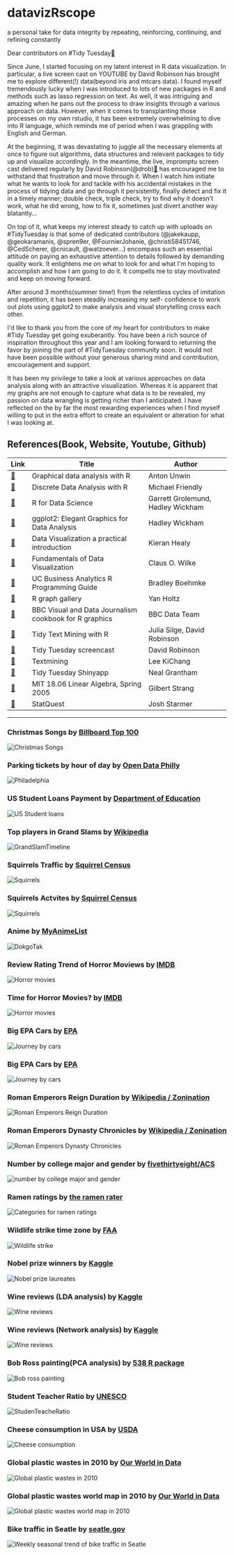 # datavizRscope
a personal take for data integrity by repeating, reinforcing, continuing, and refining constantly

Dear contributors on #Tidy Tuesday[:link:](https://twitter.com/search?q=%23TidyTuesday&src=hashtag_click)

Since June, I started focusing on my latent interest in R data visualization. In particular, a live screen cast on YOUTUBE by David Robinson has brought me to explore different(!) data(beyond iris and mtcars data). I found myself tremendously lucky when I was introduced to lots of new packages in R and methods such as lasso regression on text. As well, it was intriguing and amazing when he pans out the process to draw insights through a various approach on data. However, when it comes to transplanting those processes on my own rstudio, it has been extremely overwhelming to dive into R language, which reminds me of period when I was grappling with English and German.

At the beginning, it was devastating to juggle all the necessary elements at once to figure out  algorithms, data structures and relevant packages to tidy up and visualize accordingly. In the meantime, the live, impromptu screen cast delivered regularly by David Robinson(@drob)[:link:]( https://www.youtube.com/watch?v=dr4qw8o0nYU) has encouraged me to withstand that frustration and move through it. When I watch him initiate what he wants to look for and tackle with his accidental mistakes in the process of tidying data and go through it persistently, finally detect and fix it in a timely manner; double check, triple check, try to find why it doesn't work, what he did wrong, how to fix it, sometimes just divert another way blatantly...

On top of it, what keeps my interest steady to catch up with uploads on #TidyTuesday is that some of dedicated contributors (@jakekaupp, @geokaramanis, @spren9er, @FournierJohanie, @christi58451746, @CedScherer, @cnicault, @watzoever...) encompass such an essential attitude on paying an exhaustive attention to details followed by demanding quality work. It enlightens me on what to look for and what I'm hoping to accomplish and how I am going to do it. It compells me to stay movtivated and keep on moving forward. 

After around 3 months(summer time!) from the relentless cycles of imitation and repetition, it has been steadily increasing my self- confidence to work out plots using ggplot2 to make analysis and visual storytelling cross each other.

I'd like to thank you from the core of my heart for contributors to make #Tidy Tuesday get going exuberantly. You have been a rich source of inspiration throughout this year and I am looking forward to returning the favor by joining the part of #TidyTuesday community soon. It would not have been possible without your generous sharing mind and contribution, encouragement and support.

It has been my privilege to take a look at various approaches on data analysis along with an attractive visualization. Whereas it is apparent that my graphs are not enough to capture what data is to be revealed, my passion on data wrangling is getting richer than I anticipated. I have reflected on the by far the most rewarding experiences when I find myself willing to put in the extra effort to create an equivalent or alteration for what I was looking at.


## References(Book, Website, Youtube, Github)
|  Link  | Title | Author |
|--------|-------|--------|
|[:link:](http://www.gradaanwr.net)|Graphical data analysis with R | Anton Unwin |
|[:link:](http://ddar.datavis.ca/)| Discrete Data Analysis with R | Michael Friendly |
|[:link:](https://r4ds.had.co.nz/)|R for Data Science | Garrett Grolemund, Hadley Wickham |
|[:link:](https://ggplot2-book.org/)|ggplot2: Elegant Graphics for Data Analysis | Hadley Wickham |
|[:link:](https://socviz.co/)|Data Visualization a practical introduction | Kieran Healy |
|[:link:](https://serialmentor.com/dataviz/index.html)|Fundamentals of Data Visualization | Claus O. Wilke |
|[:link:](http://uc-r.github.io/)|UC Business Analytics R Programming Guide | Bradley Boehmke |
|[:link:](https://www.r-graph-gallery.com/)|R graph gallery | Yan Holtz |
|[:link:](https://bbc.github.io/rcookbook/)|BBC Visual and Data Journalism cookbook for R graphics | BBC Data Team|
|[:link:](https://www.tidytextmining.com/)|Tidy Text Mining with R | Julia Silge, David Robinson |
|[:link:](https://youtu.be/nx5yhXAQLxw)|Tidy Tuesday screencast | David Robinson |
|[:link:](https://ratsgo.github.io/)|Textmining | Lee KiChang |
|[:link:](https://nsgrantham.shinyapps.io/tidytuesdayrocks/)|Tidy Tuesday Shinyapp | Neal Grantham |
|[:link:](https://https://ocw.mit.edu/courses/mathematics/18-06-linear-algebra-spring-2010/video-lectures/l)|MIT 18.06 Linear Algebra, Spring 2005| Gilbert Strang|
|[:link:](https://statquest.org/video-index/)|StatQuest |Josh Starmer |

--------------------------------------------------------------------------------------------------------------------------------------
### Christmas Songs by [Billboard Top 100](https://www.kaggle.com/sharkbait1223/billboard-top-100-christmas-carol-dataset)
![Christmas Songs](https://github.com/inkyscope/datavizRscope/blob/master/figures/ChristmasSongsTop100.png)

### Parking tickets by hour of day by [Open Data Philly](https://www.opendataphilly.org/dataset/parking-violations)
![Philadelphia](https://github.com/inkyscope/datavizRscope/blob/master/figures/ParkingTickets.png)

### US Student Loans Payment by [Department of Education](https://studentaid.ed.gov/sa/about/data-center/student/default)
![US Student loans](https://github.com/inkyscope/datavizRscope/blob/master/figures/US_StudentLoanPayment.png)

### Top players in Grand Slams by [Wikipedia](https://en.wikipedia.org/wiki/List_of_Grand_Slam_women%27s_singles_champions)
![GrandSlamTimeline](https://github.com/inkyscope/datavizRscope/blob/master/figures/GrandSlamPlayers.png)

### Squirrels Traffic by [Squirrel Census](https://data.cityofnewyork.us/Environment/2018-Central-Park-Squirrel-Census-Squirrel-Data/vfnx-vebw)
![Squirrels](https://github.com/inkyscope/datavizRscope/blob/master/figures/SquirrelTraffic.png)

### Squirrels Actvites by [Squirrel Census](https://data.cityofnewyork.us/Environment/2018-Central-Park-Squirrel-Census-Squirrel-Data/vfnx-vebw)
![Squirrels](https://github.com/inkyscope/datavizRscope/blob/master/figures/Activities%20of%20squirrels.png)

### Anime by [MyAnimeList](https://www.kaggle.com/aludosan/myanimelist-anime-dataset-as-20190204)
![DokgoTak](https://github.com/inkyscope/datavizRscope/blob/master/figures/DokgoTak.png)

### Review Rating Trend of Horror Moviews by [IMDB](https://www.kaggle.com/PromptCloudHQ/imdb-horror-movie-dataset)
![Horror movies](https://github.com/inkyscope/datavizRscope/blob/master/figures/TrendofHorrorMovies.png)

### Time for Horror Movies? by [IMDB](https://www.kaggle.com/PromptCloudHQ/imdb-horror-movie-dataset)
![Horror movies](https://github.com/inkyscope/datavizRscope/blob/master/figures/HorrorMovies.png)

### Big EPA Cars by [EPA](https://openpowerlifting.org/data)
![Journey by cars](https://github.com/inkyscope/datavizRscope/blob/master/figures/TopSavingCarJourney.png)

### Big EPA Cars by [EPA](https://openpowerlifting.org/data)
![Journey by cars](https://github.com/inkyscope/datavizRscope/blob/master/figures/TopSavingRank.png)

### Roman Emperors Reign Duration by [Wikipedia / Zonination](https://github.com/zonination/emperors/blob/master/README.md)
![Roman Emperors Reign Duration](https://github.com/inkyscope/datavizRscope/blob/master/figures/RomanEmperorsReignDuration.png
)

### Roman Emperors Dynasty Chronicles by [Wikipedia / Zonination](https://github.com/zonination/emperors/blob/master/README.md)
![Roman Emperors Dynasty Chronicles](https://github.com/inkyscope/datavizRscope/blob/master/figures/RomanEmperorsDynastyChronicles.png)

### Number by college major and gender by [fivethirtyeight/ACS](https://github.com/fivethirtyeight/data/tree/master/college-majors)
![number by college major and gender](https://github.com/inkyscope/datavizRscope/blob/master/figures/NumberInCollegeMajorGender.png)

### Ramen ratings by [the ramen rater](https://www.theramenrater.com/resources-2/the-list/)
![Categories for ramen ratings](https://github.com/inkyscope/datavizRscope/blob/master/figures/categories%20for%20ramen%20rating.png)

### Wildlife strike time zone by [FAA](https://wildlife.faa.gov/home)
![Wildlife strike](https://github.com/inkyscope/datavizRscope/blob/master/figures/%20Wildlife-impacts-timezone.png)

### Nobel prize winners by [Kaggle](https://www.kaggle.com/nobelfoundation/nobel-laureates#archive.csv)
![Nobel prize laureates](https://github.com/inkyscope/datavizRscope/blob/master/figures/CategoryGenderDistribution.png)

### Wine reviews (LDA analysis) by [Kaggle](https://www.kaggle.com/zynicide/wine-reviews)
![Wine reviews](https://github.com/inkyscope/datavizRscope/blob/master/figures/wine_reviews_6topics_vizLDA.JPG)

### Wine reviews (Network analysis) by [Kaggle](https://www.kaggle.com/zynicide/wine-reviews)
![Wine reviews](https://github.com/inkyscope/datavizRscope/blob/master/figures/wine_bigrams_network.png)

### Bob Ross painting(PCA analysis) by [538 R package](https://github.com/rudeboybert/fivethirtyeight)
![Bob ross painting](https://github.com/inkyscope/datavizRscope/blob/master/figures/Bob_ross_paintings_elements_vizPCA.png)

### Student Teacher Ratio by [UNESCO](http://data.uis.unesco.org/index.aspx?queryid=180)
![StudenTeacheRatio](https://github.com/inkyscope/datavizRscope/blob/master/figures/StudenTeacheRation.png)

### Cheese consumption in USA by [USDA](https://www.ers.usda.gov/data-products/dairy-data/documentation/#Loc3)
![Cheese consumption](https://github.com/inkyscope/datavizRscope/blob/master/figures/Cheese%20consumption%20in%20USA.png)

### Global plastic wastes in 2010 by [Our World in Data](https://ourworldindata.org/plastic-pollution)
![Global plastic wastes in 2010](https://github.com/inkyscope/datavizRscope/blob/master/figures/GDP%20vs%20plastic%20wastes.png)

### Global plastic wastes world map in 2010 by [Our World in Data](https://ourworldindata.org/plastic-pollution)
![Global plastic wastes world map in 2010](https://github.com/inkyscope/datavizRscope/blob/master/figures/mismanaged%20plastic%20wastes_worldmap.png)

### Bike traffic in Seatle by [seatle.gov](http://www.seattle.gov/transportation/projects-and-programs/programs/bike-program/bike-counters)
![Weekly seasonal trend of bike traffic in Seatle](https://github.com/inkyscope/datavizRscope/blob/master/figures/bike-traffic-in-Seastle.png)
